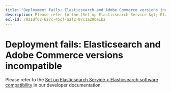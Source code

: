 ```yaml
---
title: 'Deployment fails: Elasticsearch and Adobe Commerce versions incompatible'
description: Please refer to the [Set up Elasticsearch Service &gt; Elasticsearch software compatibility](https://devdocs.magento.com/guides/v2.3/cloud/project/project-conf-files_services-elastic.html#elasticsearch-software-compatibility) in our developer documentation.
exl-id: 7021df62-627c-45cf-a2f2-07c1a29ba1b2
---
```

# Deployment fails: Elasticsearch and Adobe Commerce versions incompatible

Please refer to the [Set up Elasticsearch Service > Elasticsearch software compatibility](https://devdocs.magento.com/guides/v2.3/cloud/project/project-conf-files_services-elastic.html#elasticsearch-software-compatibility) in our developer documentation.
